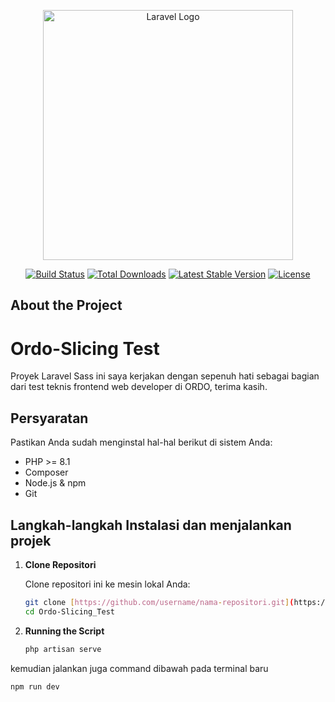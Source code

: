 <p align="center"><a href="https://laravel.com" target="_blank"><img src="https://raw.githubusercontent.com/laravel/art/master/logo-lockup/5%20SVG/2%20CMYK/1%20Full%20Color/laravel-logolockup-cmyk-red.svg" width="400" alt="Laravel Logo"></a></p>

<p align="center">
<a href="https://github.com/laravel/framework/actions"><img src="https://github.com/laravel/framework/workflows/tests/badge.svg" alt="Build Status"></a>
<a href="https://packagist.org/packages/laravel/framework"><img src="https://img.shields.io/packagist/dt/laravel/framework" alt="Total Downloads"></a>
<a href="https://packagist.org/packages/laravel/framework"><img src="https://img.shields.io/packagist/v/laravel/framework" alt="Latest Stable Version"></a>
<a href="https://packagist.org/packages/laravel/framework"><img src="https://img.shields.io/packagist/l/laravel/framework" alt="License"></a>
</p>

## About the Project

# Ordo-Slicing Test

Proyek Laravel Sass ini saya kerjakan dengan sepenuh hati sebagai bagian dari test teknis frontend web developer di ORDO, terima kasih.

## Persyaratan

Pastikan Anda sudah menginstal hal-hal berikut di sistem Anda:

- PHP >= 8.1
- Composer
- Node.js & npm
- Git

## Langkah-langkah Instalasi dan menjalankan projek

1. **Clone Repositori**

   Clone repositori ini ke mesin lokal Anda:

   ```bash
   git clone [https://github.com/username/nama-repositori.git](https://github.com/ekiIman123/Ordo-Slicing_Test.git)
   cd Ordo-Slicing_Test

2. **Running the Script**
   ```bash
   php artisan serve
kemudian jalankan juga command dibawah pada terminal baru
```bash
npm run dev
